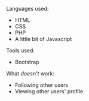 Languages used:

* HTML
* CSS
* PHP
* A little bit of Javascript

Tools used:

* Bootstrap


What <em>doesn't</em> work:

* Following other users
* Viewing other users' profile
